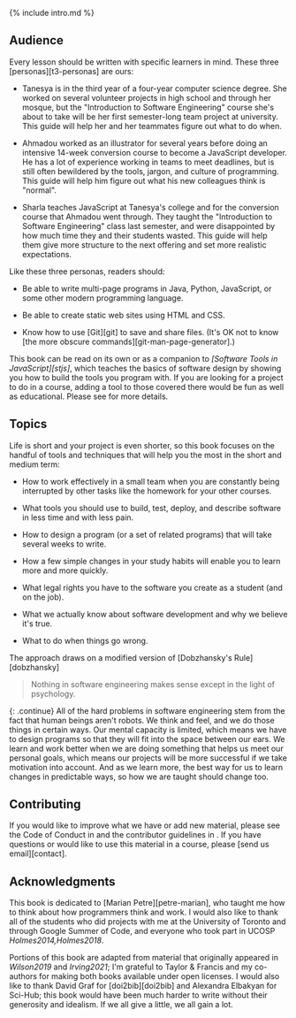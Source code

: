 ---
---

{% include intro.md %}

## Audience

Every lesson should be written with specific learners in mind.  These three
[personas][t3-personas] are ours:

-   Tanesya is in the third year of a four-year computer science degree. She worked
    on several volunteer projects in high school and through her mosque, but the
    "Introduction to Software Engineering" course she's about to take will be her
    first semester-long team project at university. This guide will help her and
    her teammates figure out what to do when.

-   Ahmadou worked as an illustrator for several years before doing an intensive
    14-week conversion course to become a JavaScript developer. He has a lot of
    experience working in teams to meet deadlines, but is still often bewildered
    by the tools, jargon, and culture of programming. This guide will help him
    figure out what his new colleagues think is "normal".

-   Sharla teaches JavaScript at Tanesya's college and for the conversion course
    that Ahmadou went through. They taught the "Introduction to Software
    Engineering" class last semester, and were disappointed by how much time
    they and their students wasted. This guide will help them give more
    structure to the next offering and set more realistic expectations.

Like these three personas, readers should:

-   Be able to write multi-page programs in Java, Python, JavaScript, or some
    other modern programming language.

-   Be able to create static web sites using HTML and CSS.

-   Know how to use [Git][git] to save and share files. (It's OK not to know
    [the more obscure commands][git-man-page-generator].)

This book can be read on its own or as a companion to *[Software Tools in JavaScript][stjs]*,
which teaches the basics of software design by showing you
how to build the tools you program with.
If you are looking for a project to do in a course,
adding a tool to those covered there would be fun as well as educational.
Please see <span x="conclusion"></span> for more details.

## Topics

Life is short and your project is even shorter, so this book focuses on the
handful of tools and techniques that will help you the most in the short and
medium term:

-   How to work effectively in a small team when you are constantly being
    interrupted by other tasks like the homework for your other courses.

-   What tools you should use to build, test, deploy, and describe software
    in less time and with less pain.

-   How to design a program (or a set of related programs) that will take
    several weeks to write.

-   How a few simple changes in your study habits will enable you to learn more
    and more quickly.

-   What legal rights you have to the software you create as a student (and on
    the job).

-   What we actually know about software development and why we believe it's
    true.

-   What to do when things go wrong.

The approach draws on a modified version of [Dobzhansky's Rule][dobzhansky]

<blockquote>

Nothing in software engineering makes sense except in the light of psychology.

</blockquote>

{: .continue}
All of the hard problems in software engineering stem from the fact that human
beings aren't robots. We think and feel, and we do those things in certain ways.
Our mental capacity is limited, which means we have to design programs so that
they will fit into the space between our ears. We learn and work better when we
are doing something that helps us meet our personal goals, which means our
projects will be more successful if we take motivation into account. And as we
learn more, the best way for us to learn changes in predictable ways, so how we
are taught should change too.

## Contributing

If you would like to improve what we have or add new material, please see the
Code of Conduct in <span x="conduct"></span> and the contributor guidelines in
<span x="contributing"></span>.  If you have questions or would like to use this
material in a course, please [send us email][contact].

## Acknowledgments

This book is dedicated to [Marian Petre][petre-marian], who taught me how to
think about how programmers think and work. I would also like to thank all of
the students who did projects with me at the University of Toronto and through
Google Summer of Code, and everyone who took part in UCOSP
<cite>Holmes2014,Holmes2018</cite>.

Portions of this book are adapted from material that originally appeared in
<cite>Wilson2019</cite> and <cite>Irving2021</cite>; I'm grateful to Taylor \&
Francis and my co-authors for making both books available under open licenses.
I would also like to thank David Graf for [doi2bib][doi2bib] and Alexandra
Elbakyan for Sci-Hub; this book would have been much harder to write without
their generosity and idealism.  If we all give a little, we all gain a lot.
